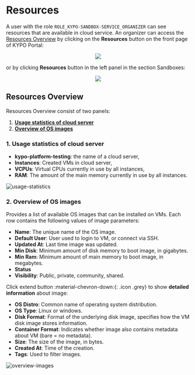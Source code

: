 # Resources
A user with the role `ROLE_KYPO-SANDBOX-SERVICE_ORGANIZER` can see resources that are available in cloud service. An organizer can access the [Resources Overview](#pool-overview) by clicking on the **Resources** button on the front page of KYPO Portal:
<p align="center">
  <img src="/img/kypo-portal/sandboxes/resources/sandboxes-agenda-resources.png">
</p>

or by clicking **Resources** button in the left panel in the section Sandboxes: 

<p align="center">
  <img src="/img/kypo-portal/sandboxes/resources/resources-sidebar.png">
</p>

## Resources Overview

Resources Overview consist of two panels:

1. [**Usage statistics of cloud server**](#1-usage-statistics-of-cloud-server)
2. [**Overview of OS images**](#2-overview-of-os-images)

### 1. Usage statistics of cloud server
* **kypo-platform-testing**: the name of a cloud server,
* **Instances**: Created VMs in cloud server,
* **VCPUs**: Virtual CPUs currently in use by all instances,
* **RAM**: The amount of the main memory currently in use by all instances.

![usage-statistics](/img/user-guide/sandbox-agenda/resources/usage-stats.png)

### 2. Overview of OS images
Provides a list of available OS images that can be installed on VMs. Each row contains the following values of image parameters:

* **Name**: The unique name of the OS image.
* **Default User**: User used to login to VM, or connect via SSH.
* **Updated At**: Last time image was updated.
* **Min Disk**: Minimum amount of disk memory to boot image, in gigabytes.
* **Min Ram**: Minimum amount of main memory to boot image, in megabytes.
* **Status**
* **Visibility**: Public, private, community, shared.

Click extend button :material-chevron-down:{: .icon .grey} to show **detailed information** about image: 

* **OS Distro**: Common name of operating system distribution.
* **OS Type**: Linux or windows.
* **Disk Format**: Format of the underlying disk image, specifies how the VM disk image stores information.
* **Container Format**: Indicates whether image also contains metadata about VM (bare = no metadata).
* **Size**: The size of the image, in bytes.
* **Created At**: Time of the creation.
* **Tags**: Used to filter images.

![overview-images](/img/user-guide/sandbox-agenda/resources/overview-images.png)
